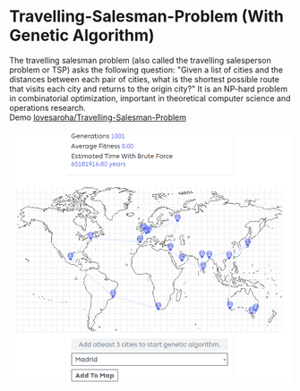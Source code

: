 # Travelling-Salesman-Problem (With Genetic Algorithm)
The travelling salesman problem (also called the travelling salesperson problem or TSP) asks the following question: "Given a list of cities and the distances between each pair of cities, what is the shortest possible route that visits each city and returns to the origin city?" It is an NP-hard problem in combinatorial optimization, important in theoretical computer science and operations research.<br>
Demo [lovesaroha/Travelling-Salesman-Problem](https://js.lovesaroha.com/Travelling-Salesman-Problem)

![image](https://raw.githubusercontent.com/lovesaroha/gimages/main/19.png)

